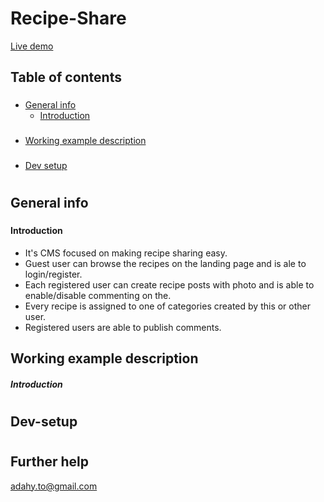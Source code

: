 

# Recipe-Share

[Live demo](https://vegan-share.herokuapp.com/)

## Table of contents

###

- [General info](#general-info)
  - [Introduction](#introduction)
  ###
- [Working example description](#working-example-description)
  ###
- [Dev setup](#dev-setup)

#

## General info

###

#### Introduction

- It's CMS focused on making recipe sharing easy.
- Guest user can browse the recipes on the landing page and
    is ale to login/register.
- Each registered user can create recipe posts with photo and is able to enable/disable commenting on the.
- Every recipe is assigned to one of categories created by this or other user.
- Registered users are able to publish comments.

##

## Working example description

##### Introduction


#

## Dev-setup

#

## Further help

adahy.to@gmail.com
